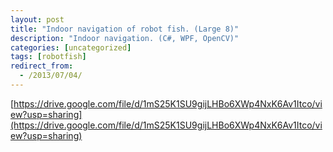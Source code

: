 ```yaml
---
layout: post
title: "Indoor navigation of robot fish. (Large 8)"
description: "Indoor navigation. (C#, WPF, OpenCV)"
categories: [uncategorized]
tags: [robotfish]
redirect_from:
  - /2013/07/04/
---
```


[https://drive.google.com/file/d/1mS25K1SU9gijLHBo6XWp4NxK6Av1Itco/view?usp=sharing](https://drive.google.com/file/d/1mS25K1SU9gijLHBo6XWp4NxK6Av1Itco/view?usp=sharing)